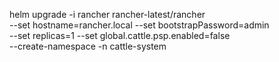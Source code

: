 helm upgrade -i rancher rancher-latest/rancher \
--set hostname=rancher.local --set bootstrapPassword=admin \
--set replicas=1 --set global.cattle.psp.enabled=false \
--create-namespace -n cattle-system
